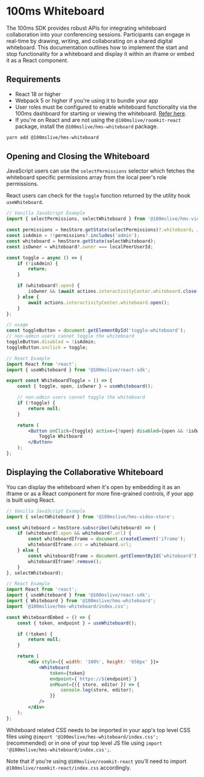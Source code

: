 # 100ms Whiteboard

The 100ms SDK provides robust APIs for integrating whiteboard collaboration into your conferencing sessions. Participants can engage in real-time by drawing, writing, and collaborating on a shared digital whiteboard. This documentation outlines how to implement the start and stop functionality for a whiteboard and display it within an iframe or embed it as a React component.

## Requirements

- React 18 or higher
- Webpack 5 or higher if you're using it to bundle your app
- User roles must be configured to enable whiteboard functionality via the 100ms dashboard for starting or viewing the whiteboard. [Refer here](https://www.100ms.live/docs/get-started/v2/get-started/features/whiteboard#enabling-and-configuring-the-whiteboard).
- If you're on React and are not using the `@100mslive/roomkit-react` package, install the `@100mslive/hms-whiteboard` package.

```bash
yarn add @100mslive/hms-whiteboard
```

## Opening and Closing the Whiteboard

JavaScript users can use the `selectPermissions` selector which fetches the whiteboard specific permissions array from the local peer's role permissions.

React users can check for the `toggle` function returned by the utility hook `useWhiteboard`.

```js
// Vanilla JavaScript Example
import { selectPermissions, selectWhiteboard } from '@100mslive/hms-video-store';

const permissions = hmsStore.getState(selectPermissions)?.whiteboard; // Array<'read' | 'write' | 'admin'>
const isAdmin = !!permissions?.includes('admin');
const whiteboard = hmsStore.getState(selectWhiteboard);
const isOwner = whiteboard?.owner === localPeerUserId;

const toggle = async () => {
    if (!isAdmin) {
        return;
    }

    if (whiteboard?.open) {
        isOwner && (await actions.interactivityCenter.whiteboard.close());
    } else {
        await actions.interactivityCenter.whiteboard.open();
    }
};

// usage
const toggleButton = document.getElementById('toggle-whiteboard');
// non-admin users cannot toggle the whiteboard
toggleButton.disabled = !isAdmin;
toggleButton.onclick = toggle;
```

```jsx
// React Example
import React from 'react';
import { useWhiteboard } from '@100mslive/react-sdk';

export const WhiteboardToggle = () => {
    const { toggle, open, isOwner } = useWhiteboard();

    // non-admin users cannot toggle the whiteboard
    if (!toggle) {
        return null;
    }

    return (
        <Button onClick={toggle} active={!open} disabled={open && !isOwner}>
            Toggle Whitboard
        </Button>
    );
};
```

## Displaying the Collaborative Whiteboard

You can display the whiteboard when it's open by embedding it as an iframe or as a React component for more fine-grained controls, if your app is built using React.

```js
// Vanilla JavaScript Example
import { selectWhiteboard } from '@100mslive/hms-video-store';

const whiteboard = hmsStore.subscribe((whiteboard) => {
    if (whiteboard?.open && whiteboard?.url) {
        const whiteboardIframe = document.createElement('iframe');
        whiteboardIframe.src = whiteboard.url;
    } else {
        const whiteboardIframe = document.getElementById('whiteboard');
        whiteboardIframe?.remove();
    }
}, selectWhiteboard);
```

```jsx
// React Example
import React from 'react';
import { useWhiteboard } from '@100mslive/react-sdk';
import { Whiteboard } from '@100mslive/hms-whiteboard';
import '@100mslive/hms-whiteboard/index.css';

const WhiteboardEmbed = () => {
    const { token, endpoint } = useWhiteboard();

    if (!token) {
        return null;
    }

    return (
        <div style={{ width: '100%', height: '650px' }}>
            <Whiteboard
                token={token}
                endpoint={`https://${endpoint}`}
                onMount={({ store, editor }) => {
                    console.log(store, editor);
                }}
            />
        </div>
    );
};
```

Whiteboard related CSS needs to be imported in your app's top level CSS files using `@import '@100mslive/hms-whiteboard/index.css';`(recommended) or in one of your top level JS file using `import '@100mslive/hms-whiteboard/index.css';`.

Note that if you're using `@100mslive/roomkit-react` you'll need to import `@100mslive/roomkit-react/index.css` accordingly.
